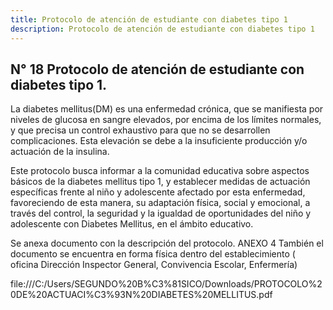```yaml
---
title: Protocolo de atención de estudiante con diabetes tipo 1
description: Protocolo de atención de estudiante con diabetes tipo 1
---
```


## N° 18 Protocolo de atención de estudiante con diabetes tipo 1.
La diabetes mellitus(DM) es una enfermedad crónica, que se manifiesta por niveles de glucosa en sangre elevados, por encima de los límites normales, y que precisa un control exhaustivo para que no se desarrollen complicaciones. Esta elevación se debe a la insuficiente producción y/o actuación de la insulina.  

Este protocolo busca informar a la comunidad educativa sobre aspectos básicos de la diabetes mellitus tipo 1, y establecer medidas de actuación específicas frente al niño y adolescente afectado por esta enfermedad, favoreciendo de esta manera, su adaptación física, social y emocional, a través del control, la seguridad y la igualdad de oportunidades del niño y adolescente con Diabetes Mellitus, en el ámbito educativo.  

Se anexa documento con la descripción del protocolo. ANEXO 4 También el documento se encuentra en forma física dentro del establecimiento ( oficina Dirección Inspector General, Convivencia Escolar, Enfermería)

 file:///C:/Users/SEGUNDO%20B%C3%81SICO/Downloads/PROTOCOLO%20DE%20ACTUACI%C3%93N%20DIABETES%20MELLITUS.pdf 